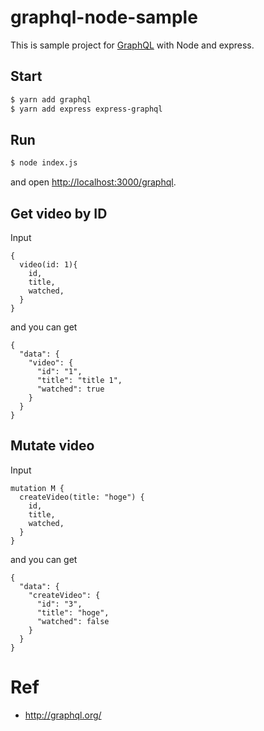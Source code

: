 # graphql-node-sample

This is sample project for [GraphQL](http://graphql.org/) with Node and express.

## Start

```bash
$ yarn add graphql
$ yarn add express express-graphql
```

## Run

```bash
$ node index.js
```

and open [http://localhost:3000/graphql](http://localhost:3000/graphql).

## Get video by ID

Input

```
{
  video(id: 1){
    id,
    title,
    watched,
  }
}
```

and you can get

```
{
  "data": {
    "video": {
      "id": "1",
      "title": "title 1",
      "watched": true
    }
  }
}
```

## Mutate video

Input

```
mutation M {
  createVideo(title: "hoge") {
    id,
    title,
    watched,
  }
}
```

and you can get

```
{
  "data": {
    "createVideo": {
      "id": "3",
      "title": "hoge",
      "watched": false
    }
  }
}
```

# Ref

- http://graphql.org/
